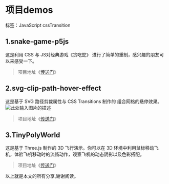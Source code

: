 ﻿# 项目demos
标签：JavaScript cssTransition

## 1.snake-game-p5js

这是利用 CSS 与 JS对经典游戏《贪吃蛇》 进行了简单的重制，感兴趣的朋友可以来感受一下。

> 项目地址《[传送门][1]》

## 2.svg-clip-path-hover-effect

这是基于 SVG 路径剪裁属性与 CSS Transitions 制作的 组合网格的悬停效果。
![此处输入图片的描述][2]

> 项目地址《[传送门][3]》

## 3.TinyPolyWorld 

这是基于 Three.js 制作的 3D 飞行演示。你可以在 3D 环境中利用鼠标移动飞机，体验飞机移动时的流畅动作，观察飞机的动态阴影以及色彩搭配。

> 项目地址《[传送门][4]》

以上就是本文的所有分享,谢谢阅读。


  [1]: https://liva92.github.io/Demos/snake-game-p5js/index.html
  [2]: https://github.com/liva92/Demos/blob/master/svg-clip-path-hover-effect/images/image.png
  [3]: https://liva92.github.io/Demos/svg-clip-path-hover-effect/index.html
  [4]: https://liva92.github.io/Demos/tinypolyworld-threejs-experiements/index.html
